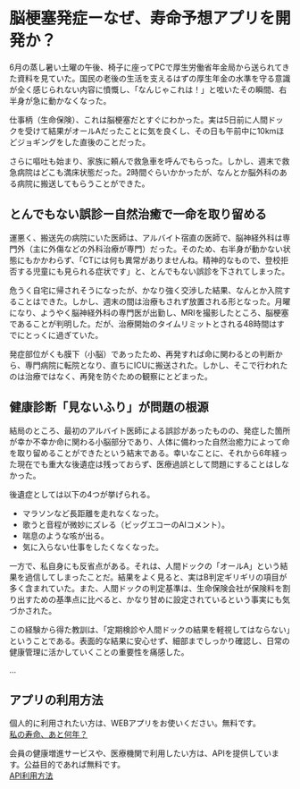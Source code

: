 
# 脳梗塞発症ーなぜ、寿命予想アプリを開発か？

6月の蒸し暑い土曜の午後、椅子に座ってPCで厚生労働省年金局から送られてきた資料を見ていた。国民の老後の生活を支えるはずの厚生年金の水準を守る意識が全く感じられない内容に憤慨し、「なんじゃこれは！」と呟いたその瞬間、右半身が急に動かなくなった。

仕事柄（生命保険）、これは脳梗塞だとすぐにわかった。実は5日前に人間ドックを受けて結果がオールAだったことに気を良くし、その日も午前中に10kmほどジョギングをした直後のことだった。

さらに嘔吐も始まり、家族に頼んで救急車を呼んでもらった。しかし、週末で救急病院はどこも満床状態だった。2時間ぐらいかかったが、なんとか脳外科のある病院に搬送してもらうことができた。

## とんでもない誤診ー自然治癒で一命を取り留める

運悪く、搬送先の病院にいた医師は、アルバイト宿直の医師で、脳神経外科は専門外（主に外傷などの外科治療が専門）だった。そのため、右半身が動かない状態にもかかわらず、「CTには何も異常がありませんね。精神的なもので、登校拒否する児童にも見られる症状です」と、とんでもない誤診を下されてしまった。

危うく自宅に帰されそうになったが、かなり強く交渉した結果、なんとか入院することはできた。しかし、週末の間は治療もされず放置される形となった。月曜になり、ようやく脳神経外科の専門医が出勤し、MRIを撮影したところ、脳梗塞であることが判明した。だが、治療開始のタイムリミットとされる48時間はすでにとっくに過ぎていた。

発症部位がくも膜下（小脳）であったため、再発すれば命に関わるとの判断から、専門病院に転院となり、直ちにICUに搬送された。しかし、そこで行われたのは治療ではなく、再発を防ぐための観察にとどまった。

## 健康診断「見ないふり」が問題の根源

結局のところ、最初のアルバイト医師による誤診があったものの、発症した箇所が幸か不幸か命に関わる小脳部分であり、人体に備わった自然治癒力によって命を取り留めることができたという結末である。幸いなことに、それから6年経った現在でも重大な後遺症は残っておらず、医療過誤として問題にすることはしなかった。

後遺症としては以下の4つが挙げられる。

- マラソンなど長距離を走れなくなった。
- 歌うと音程が微妙にズレる（ビッグエコーのAIコメント）。
- 喘息のような咳が出る。
- 気に入らない仕事をしたくなくなった。

一方で、私自身にも反省点がある。それは、人間ドックの「オールA」という結果を過信してしまったことだ。結果をよく見ると、実はB判定ギリギリの項目が多く含まれていた。また、人間ドックの判定基準は、生命保険会社が保険料を割り出すための基準点に比べると、かなり甘めに設定されているという事実にも気づかされた。

この経験から得た教訓は、「定期検診や人間ドックの結果を軽視してはならない」ということである。表面的な結果に安心せず、細部までしっかり確認し、日常の健康管理に活かしていくことの重要性を痛感した。

...

## アプリの利用方法

個人的に利用されたい方は、WEBアプリをお使いください。無料です。  
[私の寿命、あと何年？](#)

会員の健康増進サービスや、医療機関で利用したい方は、APIを提供しています。公益目的であれば無料です。  
[API利用方法](#)
